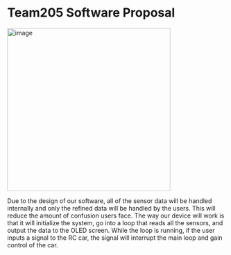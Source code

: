 # Team205 Software Proposal
<img width="376" alt="image" src="https://github.com/WhoWaWay/WhoWaWay.github.io/assets/157083035/17de79a4-142d-436d-838f-3815c15d8361">

Due to the design of our software, all of the sensor data will be handled internally and only the refined data will be handled by the users. This will reduce the amount of confusion users face. The way our device will work is that it will initialize the system, go into a loop that reads all the sensors, and output the data to the OLED screen. While the loop is running, if the user inputs a signal to the RC car, the signal will interrupt the main loop and gain control of the car.
